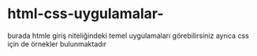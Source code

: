 # html-css-uygulamalar-
burada htmle giriş niteliğindeki temel uygulamaları görebilirsiniz ayrıca css için de örnekler bulunmaktadır
